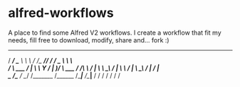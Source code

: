 alfred-workflows
================

A place to find some Alfred V2 workflows.
I create a workflow that fit my needs, fill free to download, modify, share and... fork :)



  ________ ________    ____   _______________ ________    _____    _______   
 /  _____/ \_____  \   \   \ /   /\_   _____//  _____/   /  _  \   \      \  
/   \  ___  /   |   \   \   Y   /  |    __)_/   \  ___  /  /_\  \  /   |   \ 
\    \_\  \/    |    \   \     /   |        \    \_\  \/    |    \/    |    \
 \______  /\_______  /    \___/   /_______  /\______  /\____|__  /\____|__  /
        \/         \/                     \/        \/         \/         \/ 
